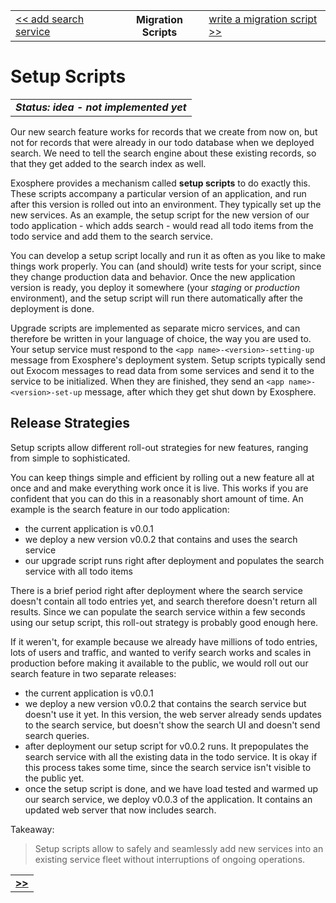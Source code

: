 <table>
  <tr>
    <td><a href="13_add_search_service.md">&lt;&lt; add search service</a></td>
    <th>Migration Scripts</th>
    <td><a href="15_write_migration_script.md">write a migration script &gt;&gt;</a></td>
  </tr>
</table>


# Setup Scripts

<table>
  <tr>
    <td>
      <b><i>
        Status: idea - not implemented yet
      </i></b>
    </td>
  </tr>
</table>


Our new search feature works for records that we create from now on,
but not for records that were already in our todo database
when we deployed search.
We need to tell the search engine about these existing records,
so that they get added to the search index as well.

Exosphere provides a mechanism called __setup scripts__ to do exactly this.
These scripts accompany a particular version of an application,
and run after this version is rolled out into an environment.
They typically set up the new services.
As an example,
the setup script for the new version of our todo application - which adds search -
would read all todo items from the todo service
and add them to the search service.

You can develop a setup script locally
and run it as often as you like
to make things work properly.
You can (and should) write tests for your script,
since they change production data and behavior.
Once the new application version is ready,
you deploy it somewhere (your _staging_ or _production_ environment),
and the setup script will run there automatically
after the deployment is done.

Upgrade scripts are implemented as separate micro services,
and can therefore be written in your language of choice,
the way you are used to.
Your setup service must respond to the
`<app name>-<version>-setting-up` message
from Exosphere's deployment system.
Setup scripts typically send out Exocom messages
to read data from some services
and send it to the service to be initialized.
When they are finished,
they send an `<app name>-<version>-set-up` message,
after which they get shut down by Exosphere.


## Release Strategies

Setup scripts allow different roll-out strategies for new features,
ranging from simple to sophisticated.

You can keep things simple and efficient by
rolling out a new feature all at once
and and make everything work once it is live.
This works if you are confident
that you can do this
in a reasonably short amount of time.
An example is the search feature in our todo application:
* the current application is v0.0.1
* we deploy a new version v0.0.2 that contains and uses the search service
* our upgrade script runs right after deployment
  and populates the search service with all todo items

There is a brief period right after deployment
where the search service doesn't contain all todo entries yet,
and search therefore doesn't return all results.
Since we can populate the search service
within a few seconds using our setup script,
this roll-out strategy is probably good enough here.

If it weren't, for example because we already have millions of todo entries,
lots of users and traffic,
and wanted to verify search works and scales in production
before making it available to the public,
we would roll out our search feature in two separate releases:
* the current application is v0.0.1
* we deploy a new version v0.0.2 that contains the search service
  but doesn't use it yet.
  In this version, the web server already sends updates to the search service,
  but doesn't show the search UI and doesn't send search queries.
* after deployment our setup script for v0.0.2 runs.
  It prepopulates the search service with all the existing data in the todo service.
  It is okay if this process takes some time,
  since the search service isn't visible to the public yet.
* once the setup script is done,
  and we have load tested and warmed up our search service,
  we deploy v0.0.3 of the application.
  It contains an updated web server that now includes search.


Takeaway:
> Setup scripts allow to safely and seamlessly add
> new services into an existing service fleet without interruptions of ongoing operations.


<table>
  <tr>
    <td><a href="15_write_migration_script.md"><b>&gt;&gt;</b></a></td>
  </tr>
</table>
